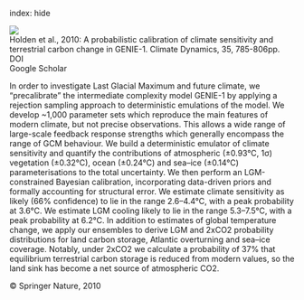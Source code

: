 index: hide

<div class="Citation">
    <div class="Citation-thumb CitationThumb-linked"  data-href="https://doi.org/10.1007/s00382-009-0630-8">
      <img src="https://static.claimspace.cloud/climate-study-static/refs/thumbs/10/Holden_et_al_2010-thumb.png" />
    </div>

  <div class="Citation-body">
    <div class="Citation-text">Holden et al., 2010: A probabilistic calibration of climate sensitivity and terrestrial carbon change in GENIE-1. <span class="Article-journal">Climate Dynamics, </span><span class="Article-volume">35, </span>785-806pp.</div>
    <div class="Citation-links">
      <div class="CitationLink" data-href="https://doi.org/10.1007/s00382-009-0630-8">
        <div class="CitationLink-icon CitationLink-Doi"></div>
        <div class="CitationLink-text">DOI</div>
      </div>
      <div class="CitationLink" data-href="https://scholar.google.com/scholar?q=10.1007/s00382-009-0630-8">
        <div class="CitationLink-icon CitationLink-Scholar"></div>
        <div class="CitationLink-text">Google Scholar</div>
      </div>
    </div>
  </div>
</div>

In order to investigate Last Glacial Maximum and future climate, we “precalibrate” the intermediate complexity model GENIE-1 by applying a rejection sampling approach to deterministic emulations of the model. We develop ~1,000 parameter sets which reproduce the main features of modern climate, but not precise observations. This allows a wide range of large-scale feedback response strengths which generally encompass the range of GCM behaviour. We build a deterministic emulator of climate sensitivity and quantify the contributions of atmospheric (±0.93°C, 1σ) vegetation (±0.32°C), ocean (±0.24°C) and sea–ice (±0.14°C) parameterisations to the total uncertainty. We then perform an LGM-constrained Bayesian calibration, incorporating data-driven priors and formally accounting for structural error. We estimate climate sensitivity as likely (66% confidence) to lie in the range 2.6–4.4°C, with a peak probability at 3.6°C. We estimate LGM cooling likely to lie in the range 5.3–7.5°C, with a peak probability at 6.2°C. In addition to estimates of global temperature change, we apply our ensembles to derive LGM and 2xCO2 probability distributions for land carbon storage, Atlantic overturning and sea–ice coverage. Notably, under 2xCO2 we calculate a probability of 37% that equilibrium terrestrial carbon storage is reduced from modern values, so the land sink has become a net source of atmospheric CO2.

<div class="Citation-copy">
&copy; Springer Nature, 2010
</div>